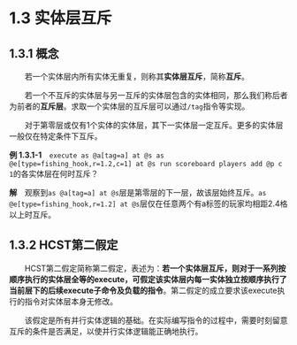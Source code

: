 # 1.3 实体层互斥
## 1.3.1 概念
&emsp;&emsp;若一个实体层内所有实体无重复，则称其**实体层互斥**，简称**互斥**。

&emsp;&emsp;若一个不互斥的实体层与另一互斥的实体层包含的实体相同，那么我们称后者为前者的**互斥层**。求取一个实体层的互斥层可以通过``/tag``指令等实现。

&emsp;&emsp;对于第零层或仅有1个实体的实体层，其下一实体层一定互斥。更多的实体层一般仅在特定条件下互斥。

**例 1.3.1-1**&emsp;`execute as @a[tag=a] at @s as @e[type=fishing_hook,r=1.2,c=1] at @s run scoreboard players add @p c 1`的各实体层在何时互斥？

**解**&emsp;观察到`as @a[tag=a] at @s`层是第零层的下一层，故该层始终互斥。`as @e[type=fishing_hook,r=1.2] at @s`层仅在任意两个有a标签的玩家均相距2.4格以上时互斥。

## 1.3.2 HCST第二假定
&emsp;&emsp;HCST第二假定简称第二假定，表述为：**若一个实体层互斥，则对于一系列按顺序执行的实体层全等的execute，可假定该实体层内每一实体独立按顺序执行了当前层下的后续execute子命令及负载的指令**。第二假定的成立要求该execute执行的指令对实体层本身无修改。

&emsp;&emsp;该假定是所有并行实体逻辑的基础。在实际编写指令的过程中，需要时刻留意互斥的条件是否满足，以使并行实体逻辑能正确地执行。